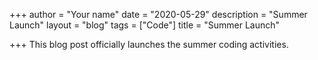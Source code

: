 +++
author = "Your name"
date = "2020-05-29"
description = "Summer Launch"
layout = "blog"
tags = ["Code"]
title = "Summer Launch"

+++
This blog post officially launches the summer coding activities.
